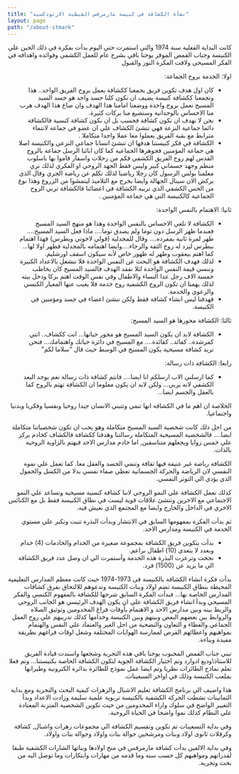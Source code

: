```yaml
---
title: "نشأة الكشافة في كنيسة مارمرقس القبطية الارثوذكسية"
layout: page
path: "/about-stmark"
---
```


<div dir="rtl">
  <p>كانت البداية الفعلية سنة 1974 والتي استمرت حتي اليوم بدأت بفكرة في ذلك الحين علي الكنيسة وجناب القمص الموقر يوحنا باقي بشرح عام للعمل الكشفي وفوائده واهدافه في الفكر المسيحي ولاقت الفكرة النور والقبول</p>
  <p>اولا: الخدمة بروح الجماعة:</p>
  <ul>
    <li>كان اول هدف تكوين فريق يجمعنا ككشافة يعمل بروح الفريق الواحد.. هذا وتجمعنا ككشافة كنيسة يضيف ان نكون كلنا جسد واحد هو جسد السيد المسيح نعمل بروح واحدة ووضعنا امامنا هذا الهدف وان ضاع هذا الهدف هرب منا الاحساس بالوحدانية وستضيع منا بركات كثيرة.</li>
    <li>نحن لا نهدف ان نكون كشافة فحسب بل ان نكون كشافة كنسية فالكشافة دائما جماعية النزعة فهي تنشئ الكشاف علي ان عضو في جماعة لانتماء مترابط مع بقية الفريق يعملوا معا عملا واجدا متكاملا .</li>
    <li>الكشافة في فكر كنيستنا هدفها ان تنشئ انسانا جماعي النزعي والكنيسة اصلا هي جماعة المؤمنين فجوهرها الجماعية كما كان ابائنا الرسل جماعة بالروح القدس لهم روح الفريق الكشفي فكم من رحلات واسفار قاموا بها باسلوب منظم وجهد جسماني كبير وليس فقط الجهد الروحي او الفكري لذلك نري معلمنا بولس الرسول كان رجلا رياضيا لذلك تكلم عن رياضة الجري وقال الذي يركض الان سينال الجهالة وايضا يخرج مع التلاميذ ليتمشوا من الزروع وهذا نوع من الحس الكشفي الذي تربيه الكشافة في اعضائنا فالكشافة تربي الروح الجماعية كالكنيسة التي هي جماعة المؤمنين .</li>
  </ul>
  <p>ثانيا: الاهتمام بالنفس الواحدة:</p>
  <ul>
    <li>الكشافة لا تلغي الاحساس بالنفس الواحدة وهذا هو منهج السيد المسيح فعندما ظهر الرسل دون توما ولم يصدق توما…. ماذا فعل السيد المسيح…. ظهر لمرة ثانية بمفرده…. وقال للمجدلية (قولي لاخوتي وبطرس) فهذا اهتمام ببطرس ليرد له روح الثقة والرجاء….وايضا اهتمامه بالمجدلية فظهر اولا لها… كما اهتم بيعقوب وظهر له ظهور خاص لأنه سيكون اسقف اورشليم.</li>
    <li>لذلك فهدف الكشافة هو البحث عن النفس الواحدة فلا ننشغل بالاعداد الكبيرة وننسي قيمة النفس الواحدة لئلا نفقد الهدف فالسيد المسيح كان يخاطب خمسة الاف رجل عدا النساء والاطفال وفي نفس الوقت اهتم بزكا ودخل بيته لذلك يهمنا ان تكون الروح الكشفية روح خدمة فلا يغيب عنها المعيار الكنسي والرعوي والخدمة.</li>
    <li>فهدفنا ليس انشاء كشافة فقط ولكن ننشئ اعضاء في جسد ومؤمنين في الكنيسة.</li>
  </ul>
  <p>ثالثا: الكشافة محورها هو السيد المسيح:</p>
  <ul>
    <li>الكشافة لابد ان يكون السيد المسيح هو محور حياتها… انت ككشاف.. انتي كمرشدة.. كقائد.. كقائدة…. مع المسيح في دائرة حياتك واهتمامك… فنحن نريد كشافة مسيحية يكون المسيح في الوسط حيث قال “سلاما لكم”</li>
  </ul>
  <p>رابعا: الكشافة ذات رسالة:</p>
  <ul>
    <li>كما ارسلني الاب ارسلكم انا ايضا…. فانتم كشافة ذات رسالة نعم يوجد البعد الكشفي لانه يربي… ولكن لابد ان يكون معلوما ان الكشافة تهتم بالروح كما بالعقل والجسم ايضا…</li>
  </ul>
  <p>الخلاصة ان اهم ما في الكشافة انها تنمي وتتبني الانسان جيدا روحيا ونفسيا وفكريا وبدنيا واجتماعيا.</p>
  <p>من اجل ذلك كانت شخصية السيد المسيح متكاملة وهو يحب ان تكون شخصياتنا متكاملة ايضا…. فالشخصية المسيحية المتكاملة رسالتنا وهدفنا ككشافة فالكشاف كخادم يركز علي خمس زوايا ويجعلهم متناسقين, اما خادم مدارس الاحد فيهتم بالزاوية الروحية بالذات.</p>
  <p>الكشافة رياضة غير عنيفة فيها ثقافة وتنمي الجسد والعقل معا. كما تعمل علي نموه النفسي لان الرياضة والحركة الجسمانية تعطي صفاء نفسي بدلا من الكسل والخمول الذي يؤدي الي التوتر النفسي.</p>
  <p>كذلك تعمل الكشافة علي النمو الروحي لاننا كشافة كنسية مسيحية وتساعد علي النمو الاجتماعي مع الاخرين وتنشئ علاقات قوية ليست في نطاق الكنيسة فقط بل مع الكنائس الاخري في الداخل والخارج وايضا مع المجتمع الذي نعيش فيه.</p>
  <p>ثم بدأت الفكرة بمفهومها السابق في الانتشار وبدأت البذرة تنبت وتكبر علي مستوي الخدمة في الكنيسة ومدارس الاحد.</p>
  <ul>
    <li>بدأت بتكوين فريق الكشاقة بمجموعة صغيرة من الخدام والخادمات (4) خدام وبعدد لا يتعدي (10) اطفال براعم.</li>
    <li>نجحت وترعرت البذرة هذه الخدمة وأستمرت الي ان وصل عدد فريق الكشافة الي ما يزيد عن (1500) فرد.</li>
  </ul>
  <p>بدأت فكرة انشاء الكشافة بالكنيسة فى 1973-1974 حيث كانت معظم المدارس التعليمية المحيطة بنطاق الكنيسة تضم اولاد وبنات الكنيسة وتدعوهم للالتحاق بفرق كشافات المدارس الخاصة بها… فبدأت الفكرة السابق شرحها للكشافة بالمفهوم الكنسي والفكر المسيحي وبدأ انشاء فريق الكشافة علي ان يكون الهدف الرئيسي هو الجانب الروحي والربط بينه وبين مدارس الاحد و الاهتمام بأوقات فراغ المخدومين وتوثيق  الصلاه والروابط بين بعضهم البعض وبينهم وبين الكنيسة وخدامها كذلك تدريبهم علي روح العمل الجماعي والعطاء و التعاون والتضحية من اجل الغير والعتماد علي النفس والهتمام بمواهبهم واعطائهم الفرص لممارسة الهوايات المختلفة وشغل اوقات فراغهم بطريقة مفيدة وبناءة.</p>
  <p>تبني جناب القمص المحبوب يوحنا باقي هذه التجربة وشجعها واسندت قيادة الفريق للاستاذ\وديع ادوارد وتم اختيار الكشافة الجوية لتكون الكشافة الخاصة بكنيستنا… وتم فعلا تعلم نماذج الطائرات نظريا وتم ايضا عمل نموذج للطائرة بدائرة الكترونية وطيرانها بملعب الكنيسة وذلك في اواخر السبعينات.</p>
  <p>هذا واضيف الي برنامج الكشافة تعليم الاشبال والزهرات كيفية البحث والتجربة ومع بداية الثمانينات نشطت الحركة الكشفية بالكنيسة تربوية علمية سليمة وزادت الاعداد وبدأ التغيير الواضح في سلوك واراء المخدومين من حيث تكوين الشخصية المتزنة المعتادة علي النظام كذلك نموا واضحا في الحياة الروحية.</p>
  <p>وفي بداية التسعينات تم تكوين وتقسيم الكشافة الي مجموعات زهرات واشبال, كشافة وكرفلات ثانوى اولاد وبنات ومرشحين جوالة بنات واولاد وجوالة بنات واولاد.</p>
  <p>وفي بداية الالفين بدأت كشافة مارمرقس في منح اولادها وبناتها الشارات الكشفية طبقا لقدراتهم ومواهبهم كل حسب سنه وما قدمه من مهارات وابتكارات وما توصل اليه من بحث وتجربة.</p>
</div>

